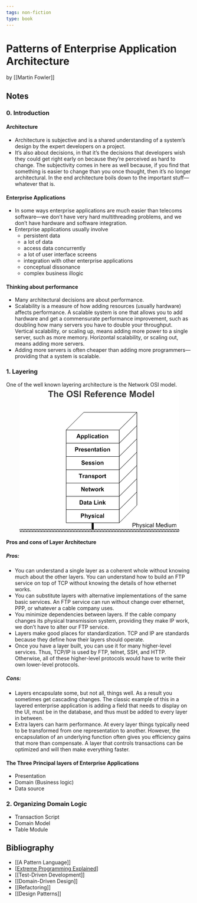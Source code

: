 ```yaml
---
tags: non-fiction
type: book
---
```


# Patterns of Enterprise Application Architecture
by [[Martin Fowler]]

## Notes
### 0. Introduction
#### Architecture
* Architecture is subjective and is a shared understanding of a system’s design by the expert developers on a project.
* It’s also about decisions, in that it’s the decisions that developers wish they could get right early on because they’re perceived as hard to change. The subjectivity comes in here as well because, if you find that something is easier to change than you once thought, then it’s no longer architectural. In the end architecture boils down to the important stuff—whatever that is.

#### Enterprise Applications
* In some ways enterprise applications are much easier than telecoms software—we don’t have very hard multithreading problems, and we don’t have hardware and software integration.
* Enterprise applications usually involve
  * persistent data
  * a lot of data
  * access data concurrently
  * a lot of user interface screens
  * integration with other enterprise applications
  * conceptual dissonance
  * complex business illogic

#### Thinking about performance
* Many architectural decisions are about performance.
* Scalability is a measure of how adding resources (usually hardware) affects performance. A scalable system is one that allows you to add hardware and get a commensurate performance improvement, such as doubling how many servers you have to double your throughput. Vertical scalability, or scaling up, means adding more power to a single server, such as more memory. Horizontal scalability, or scaling out, means adding more servers.
* Adding more servers is often cheaper than adding more programmers—providing that a system is scalable.


### 1. Layering
One of the well known layering architecture is the Network OSI model.
<img style="display: block; margin-left: auto; margin-right: auto;" src="../../assets/images/101osi.png" alt="OSI network model" />


#### Pros and cons of Layer Architecture
##### Pros:
* You can understand a single layer as a coherent whole without knowing much about the other layers. You can understand how to build an FTP service on top of TCP without knowing the details of how ethernet works.
* You can substitute layers with alternative implementations of the same basic services. An FTP service can run without change over ethernet, PPP, or whatever a cable company uses.
* You minimize dependencies between layers. If the cable company changes its physical transmission system, providing they make IP work, we don’t have to alter our FTP service.
* Layers make good places for standardization. TCP and IP are standards because they define how their layers should operate.
* Once you have a layer built, you can use it for many higher-level services. Thus, TCP/IP is used by FTP, telnet, SSH, and HTTP. Otherwise, all of these higher-level protocols would have to write their own lower-level protocols.

##### Cons:
* Layers encapsulate some, but not all, things well. As a result you sometimes get cascading changes. The classic example of this in a layered enterprise application is adding a field that needs to display on the UI, must be in the database, and thus must be added to every layer in between.
* Extra layers can harm performance. At every layer things typically need to be transformed from one representation to another. However, the encapsulation of an underlying function often gives you efficiency gains that more than compensate. A layer that controls transactions can be optimized and will then make everything faster.

#### The Three Principal layers of Enterprise Applications
* Presentation
* Domain (Business logic)
* Data source

### 2. Organizing Domain Logic
* Transaction Script
* Domain Model
* Table Module

## Bibliography
* [[A Pattern Language]]
* [[Extreme Programming Explained]]
* [[Test-Driven Development]]
* [[Domain-Driven Design]]
* [[Refactoring]]
* [[Design Patterns]]


[//begin]: # "Autogenerated link references for markdown compatibility"
[Extreme Programming Explained]: <Extreme Programming Explained.md> "Extreme Programming Explained"
[//end]: # "Autogenerated link references"